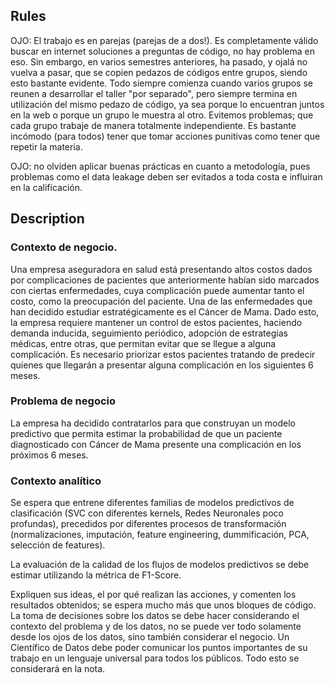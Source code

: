 ## Rules
OJO: El trabajo es en parejas (parejas de a dos!).
Es completamente válido buscar en internet soluciones a preguntas de código, no hay problema en eso. Sin embargo, en varios semestres anteriores, ha pasado, y ojalá no vuelva a pasar, que se copien pedazos de códigos entre grupos, siendo esto bastante evidente. Todo siempre comienza cuando varios grupos se reunen a desarrollar el taller "por separado", pero siempre termina en utilización del mismo pedazo de código, ya sea porque lo encuentran juntos en la web o porque un grupo le muestra al otro.
Evitemos problemas; que cada grupo trabaje de manera totalmente independiente. Es bastante incómodo (para todos) tener que tomar acciones punitivas como tener que repetir la materia.

OJO: no olviden aplicar buenas prácticas en cuanto a metodología, pues problemas como el data leakage deben ser evitados a toda costa e influiran en la calificación.

## Description
### Contexto de negocio.
Una empresa aseguradora en salud está presentando altos costos dados por complicaciones de pacientes que anteriormente habían sido marcados con ciertas enfermedades, cuya complicación puede aumentar tanto el costo, como la preocupación del paciente. Una de las enfermedades que han decidido estudiar estratégicamente es el Cáncer de Mama. Dado esto, la empresa requiere mantener un control de estos pacientes, haciendo demanda inducida, seguimiento periódico, adopción de estrategias médicas, entre otras, que permitan evitar que se llegue a alguna complicación. Es necesario priorizar estos pacientes tratando de predecir quienes que llegarán a presentar alguna complicación en los siguientes 6 meses.

### Problema de negocio
La empresa ha decidido contratarlos para que construyan un modelo predictivo que permita estimar la probabilidad de que un paciente diagnosticado con Cáncer de Mama presente una complicación en los próximos 6 meses.

### Contexto analítico
Se espera que entrene diferentes familias de modelos predictivos de clasificación (SVC con diferentes kernels, Redes Neuronales poco profundas), precedidos por diferentes procesos de transformación (normalizaciones, imputación, feature engineering, dummificación, PCA, selección de features).

La evaluación de la calidad de los flujos de modelos predictivos se debe estimar utilizando la métrica de F1-Score.

Expliquen sus ideas, el por qué realizan las acciones, y comenten los resultados obtenidos; se espera mucho más que unos bloques de código.
La toma de decisiones sobre los datos se debe hacer considerando el contexto del problema y de los datos, no se puede ver todo solamente desde los ojos de los datos, sino también considerar el negocio.
Un Científico de Datos debe poder comunicar los puntos importantes de su trabajo en un lenguaje universal para todos los públicos.
Todo esto se considerará en la nota.
